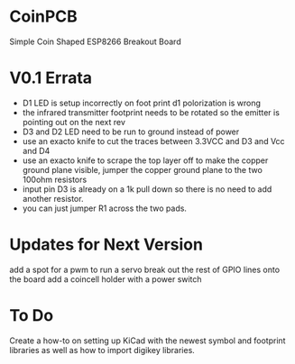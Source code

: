 # CoinPCB
Simple Coin Shaped ESP8266 Breakout Board
# V0.1 Errata

* D1 LED is setup incorrectly on foot print d1 polorization is wrong  
* the infrared transmitter footprint needs to be rotated so the emitter is pointing out on the next rev  
* D3 and D2 LED need to be run to ground instead of power  
* use an exacto knife to cut the traces between 3.3VCC and D3 and Vcc and D4
* use an exacto knife to scrape the top layer off to make the copper ground plane visible, jumper the copper ground plane to the two 100ohm resistors  
* input pin D3 is already on a 1k pull down so there is no need to add another resistor. 
* you can just jumper R1 across the two pads.

 
# Updates for Next Version
add a spot for a pwm to run a servo
break out the rest of GPIO lines onto the board
add a coincell holder with a power switch

# To Do
Create a how-to on setting up KiCad with the newest symbol and footprint libraries as well as how to import digikey libraries.
